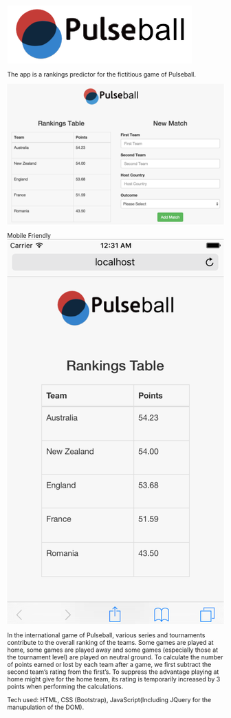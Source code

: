 ![alt text](./images/pulseballlogo.png "Pulseball")

The app is a rankings predictor for the fictitious game of Pulseball.

![alt text](./images/pulseballscreen.png "Pulseball Desktop")

Mobile Friendly
![alt text](./images/pulseballmobile.png "Pulseball Mobile")

In the international game of Pulseball, various series and tournaments contribute to the overall ranking of the teams. Some games are played at home, some games are played away and some games (especially those at the tournament level) are played on neutral ground.
To calculate the number of points earned or lost by each team after a game, we first subtract the second team’s rating from the first’s. To suppress the advantage playing at home might give for the home team, its rating is temporarily increased by 3 points when performing the calculations.

Tech used: HTML, CSS (Bootstrap), JavaScript(Including JQuery for the manupulation of the DOM).